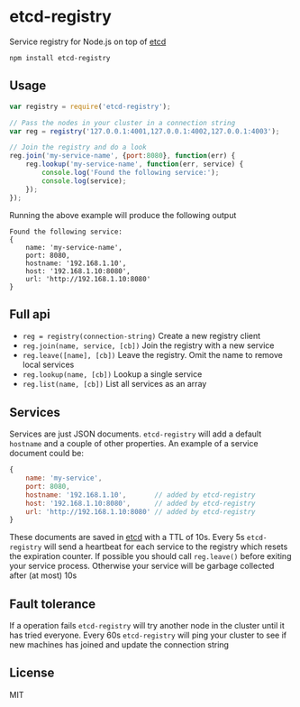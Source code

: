 # etcd-registry

Service registry for Node.js on top of [etcd](https://github.com/coreos/etcd)

	npm install etcd-registry

## Usage

``` js
var registry = require('etcd-registry');

// Pass the nodes in your cluster in a connection string
var reg = registry('127.0.0.1:4001,127.0.0.1:4002,127.0.0.1:4003');

// Join the registry and do a look
reg.join('my-service-name', {port:8080}, function(err) {
	reg.lookup('my-service-name', function(err, service) {
		console.log('Found the following service:');
		console.log(service);
	});
});
```

Running the above example will produce the following output

```
Found the following service:
{
	name: 'my-service-name',
	port: 8080,
	hostname: '192.168.1.10',
	host: '192.168.1.10:8080',
	url: 'http://192.168.1.10:8080'
}
```

## Full api

* `reg = registry(connection-string)` Create a new registry client
* `reg.join(name, service, [cb])` Join the registry with a new service
* `reg.leave([name], [cb])` Leave the registry. Omit the name to remove local services
* `reg.lookup(name, [cb])` Lookup a single service
* `reg.list(name, [cb])` List all services as an array

## Services

Services are just JSON documents. `etcd-registry` will add a default `hostname` and a couple of other properties.
An example of a service document could be:

``` js
{
	name: 'my-service',
	port: 8080,
	hostname: '192.168.1.10',       // added by etcd-registry
	host: '192.168.1.10:8080',      // added by etcd-registry
	url: 'http://192.168.1.10:8080' // added by etcd-registry
}
```

These documents are saved in [etcd](https://github.com/coreos/etcd) with a TTL of 10s.
Every 5s `etcd-registry` will send a heartbeat for each service to the registry which resets the expiration counter.
If possible you should call `reg.leave()` before exiting your service process. Otherwise your service will be garbage collected after (at most) 10s

## Fault tolerance

If a operation fails `etcd-registry` will try another node in the cluster until it has tried everyone.
Every 60s `etcd-registry` will ping your cluster to see if new machines has joined and update the connection string

## License

MIT